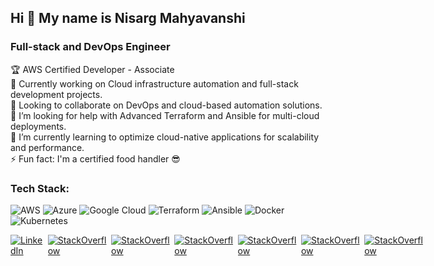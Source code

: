 ## Hi 👋 My name is Nisarg Mahyavanshi
### Full-stack and DevOps Engineer
🏆 AWS Certified Developer - Associate <br>
🔭 Currently working on Cloud infrastructure automation and full-stack development projects.<br>
👯 Looking to collaborate on DevOps and cloud-based automation solutions.<br>
🤝 I’m looking for help with Advanced Terraform and Ansible for multi-cloud deployments.<br>
🌱 I’m currently learning to optimize cloud-native applications for scalability and performance. <br> 
⚡ Fun fact: I'm a certified food handler 😎

<a href="https://portfolio-ox3k.onrender.com/">
</a>

### Tech Stack:
![AWS](https://img.shields.io/badge/AWS-%23FF9900.svg?style=for-the-badge&logo=amazon-aws&logoColor=white) ![Azure](https://img.shields.io/badge/azure-%230072C6.svg?style=for-the-badge&logo=microsoftazure&logoColor=white) ![Google Cloud](https://img.shields.io/badge/GoogleCloud-%234285F4.svg?style=for-the-badge&logo=google-cloud&logoColor=white) ![Terraform](https://img.shields.io/badge/terraform-%235835CC.svg?style=for-the-badge&logo=terraform&logoColor=white) ![Ansible](https://img.shields.io/badge/ansible-%231A1918.svg?style=for-the-badge&logo=ansible&logoColor=white) ![Docker](https://img.shields.io/badge/docker-%230db7ed.svg?style=for-the-badge&logo=docker&logoColor=white) ![Kubernetes](https://img.shields.io/badge/kubernetes-%23326ce5.svg?style=for-the-badge&logo=kubernetes&logoColor=white)

<div style="display:flex; gap:4px;">
<a href="https://www.linkedin.com/in/nisargmahyavanshi/" style="">
<img src="https://img.shields.io/badge/LinkedIn-%230077B5.svg?logo=linkedin&logoColor=white" alt="LinkedIn"/>
</a>

<a href="https://stackoverflow.com/users/17994181/nisarg851">
<img src="https://img.shields.io/badge/-Stackoverflow-FE7A16?logo=stack-overflow&logoColor=white" alt="StackOverflow"/>
</a>

<a href="https://stackoverflow.com/users/17994181/nisarg851">
<img src="https://img.shields.io/badge/-GitHub-000000?logo=github&logoColor=white" alt="StackOverflow"/>
</a>

<a href="https://stackoverflow.com/users/17994181/nisarg851">
<img src="https://img.shields.io/badge/-AWS%20Developer%20Associate-1926B0?logo=googlecloud&logoColor=white" alt="StackOverflow"/>
</a>

<a href="https://x.com/KumarXRecord">
<img src="https://img.shields.io/badge/-000000?logo=X&logoColor=white" alt="StackOverflow"/>
</a>

<a href="https://portfolio-ox3k.onrender.com/contact-me/">
<img src="https://img.shields.io/badge/-Mail-FF0000?logo=gmail&logoColor=white" alt="StackOverflow"/>
</a>

<a href="https://portfolio-ox3k.onrender.com/contact-me/">
<img src="https://img.shields.io/badge/-LeetCode-000000?logo=leetcode&logoColor=#F89F1B" alt="StackOverflow"/>
</a>
</div>